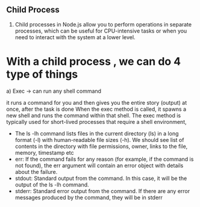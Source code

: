 ## Child Process
1. Child processes in Node.js allow you to perform operations in
separate processes, which can be useful for CPU-intensive tasks
or when you need to interact with the system at a lower level.

# With a child process , we can do 4 type of things
a) Exec -> can run any shell command

it runs a command for you and then gives you the entire story (output) at once, after the task is done
When the exec method is called, it spawns a new shell and runs the command within that shell.
The exec method is typically used for short-lived processes that require a shell environment,

- The ls -lh command lists files in the current directory (ls) in a long format (-l) with human-readable file sizes (-h).
    We should see list of contents in the directory with file permissions, owner, links to the file, memory, timestamp etc
- err: If the command fails for any reason (for example, if the command is not found), the err argument will contain an error object with details about the failure.
- stdout: Standard output from the command. In this case, it will be the output of the ls -lh command.
- stderr: Standard error output from the command. If there are any error messages produced by the command, they will be in stderr